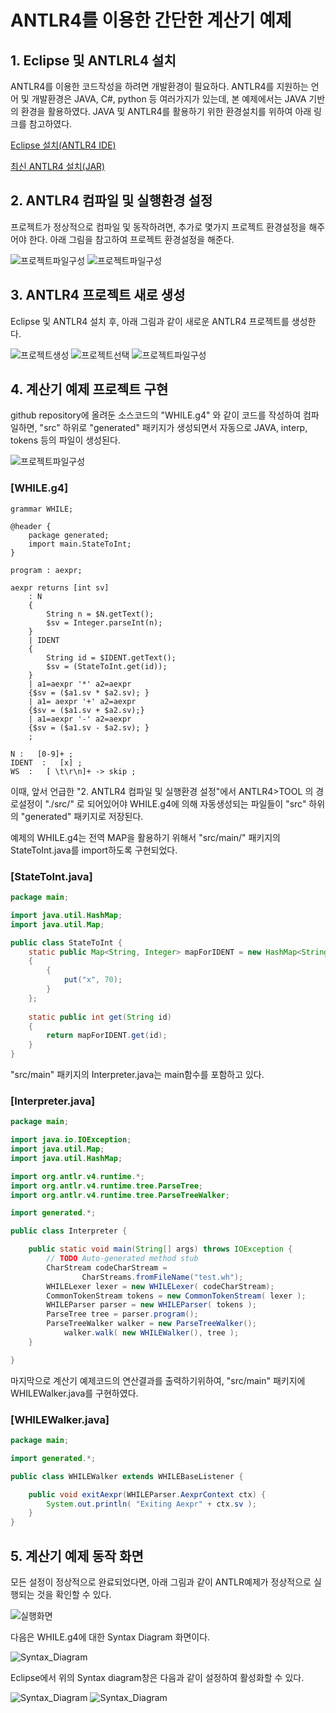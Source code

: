 # ANTLR4를 이용한 간단한 계산기 예제

## 1. Eclipse 및 ANTLRL4 설치 
ANTLR4를 이용한 코드작성을 하려면 개발환경이 필요하다.
ANTLR4를 지원하는 언어 및 개발환경은 JAVA, C#, python 등 여러가지가 있는데,
본 예제에서는 JAVA 기반의 환경을 활용하였다.
JAVA 및 ANTLR4를 활용하기 위한 환경설치를 위하여 아래 링크를 참고하였다.

[Eclipse 설치(ANTLR4 IDE)](https://github.com/jknack/antlr4ide)

[최신 ANTLR4 설치(JAR)](https://github.com/antlr/antlr4/blob/master/doc/getting-started.md)

## 2. ANTLR4 컴파일 및 실행환경 설정
프로젝트가 정상적으로 컴파일 및 동작하려면,
추가로 몇가지 프로젝트 환경설정을 해주어야 한다.
아래 그림을 참고하여 프로젝트 환경설정을 해준다.

![프로젝트파일구성](./doc/images/antlr_tool.png)
![프로젝트파일구성](./doc/images/antlr4_jar추가.png)

## 3. ANTLR4 프로젝트 새로 생성
Eclipse 및 ANTLR4 설치 후, 아래 그림과 같이 새로운 ANTLR4 프로젝트를 생성한다.

![프로젝트생성](./doc/images/프로젝트생성.png)
![프로젝트선택](./doc/images/ANTLR프로젝트선택.png)
![프로젝트파일구성](./doc/images/project_facets.png)

## 4. 계산기 예제 프로젝트 구현
github repository에 올려둔 소스코드의 "WHILE.g4" 와 같이 코드를 작성하여 컴파일하면, "src" 하위로 "generated" 패키지가 생성되면서 자동으로 JAVA, interp, tokens 등의 파일이 생성된다.

![프로젝트파일구성](./doc/images/프로젝트파일구성.png)

### [WHILE.g4]
```antlr
grammar WHILE;

@header {
	package generated;
	import main.StateToInt;
}

program : aexpr;

aexpr returns [int sv] 
	: N
	{
		String n = $N.getText();
		$sv = Integer.parseInt(n);
	}
	| IDENT
	{
		String id = $IDENT.getText();
		$sv = (StateToInt.get(id));
	}
	| a1=aexpr '*' a2=aexpr
	{$sv = ($a1.sv * $a2.sv); }
	| a1= aexpr '+' a2=aexpr
	{$sv = ($a1.sv + $a2.sv);}
	| a1=aexpr '-' a2=aexpr
	{$sv = ($a1.sv - $a2.sv); }
	;
	
N :   [0-9]+ ;
IDENT  :   [x] ;
WS  :   [ \t\r\n]+ -> skip ; 
```

이때, 앞서 언급한 "2. ANTLR4 컴파일 및 실행환경 설정"에서 ANTLR4>TOOL 의 경로설정이 "./src/" 로 되어있어야 WHILE.g4에 의해 자동생성되는 파일들이 "src" 하위의 "generated" 패키지로 저장된다.

예제의 WHILE.g4는 전역 MAP을 활용하기 위해서 "src/main/" 패키지의 StateToInt.java를 import하도록 구현되었다.

### [StateToInt.java]
```java
package main;

import java.util.HashMap;
import java.util.Map;

public class StateToInt {
	static public Map<String, Integer> mapForIDENT = new HashMap<String, Integer>()
	{
		{
			put("x", 70);
		}
	};
	
	static public int get(String id)
	{
		return mapForIDENT.get(id);
	}
}
```

"src/main" 패키지의 Interpreter.java는 main함수를 포함하고 있다.

### [Interpreter.java]
```java
package main;

import java.io.IOException;
import java.util.Map;
import java.util.HashMap; 

import org.antlr.v4.runtime.*;
import org.antlr.v4.runtime.tree.ParseTree;
import org.antlr.v4.runtime.tree.ParseTreeWalker;

import generated.*;

public class Interpreter {

	public static void main(String[] args) throws IOException {
		// TODO Auto-generated method stub
		CharStream codeCharStream =
				CharStreams.fromFileName("test.wh");
		WHILELexer lexer = new WHILELexer( codeCharStream);
		CommonTokenStream tokens = new CommonTokenStream( lexer );
		WHILEParser parser = new WHILEParser( tokens );
		ParseTree tree = parser.program();
		ParseTreeWalker walker = new ParseTreeWalker();
	    	walker.walk( new WHILEWalker(), tree );
	}

}
```

마지막으로 계산기 예제코드의 연산결과를 출력하기위하여,
"src/main" 패키지에 WHILEWalker.java를 구현하였다.

### [WHILEWalker.java]
```java
package main;

import generated.*;

public class WHILEWalker extends WHILEBaseListener {

	public void exitAexpr(WHILEParser.AexprContext ctx) {
	    System.out.println( "Exiting Aexpr" + ctx.sv );
	}
}
```

## 5. 계산기 예제 동작 화면
모든 설정이 정상적으로 완료되었다면,
아래 그림과 같이 ANTLR예제가 정상적으로 실행되는 것을 확인할 수 있다.

![실행화면](./doc/images/실행화면.png)

다음은 WHILE.g4에 대한 Syntax Diagram 화면이다.

![Syntax_Diagram](./doc/images/Syntax_Diagram.png)

Eclipse에서 위의 Syntax diagram창은 다음과 같이 설정하여 활성화할 수 있다.

![Syntax_Diagram](./doc/images/syntax_diagram창_설정1.png)
![Syntax_Diagram](./doc/images/syntax_diagram창_설정2.png)
